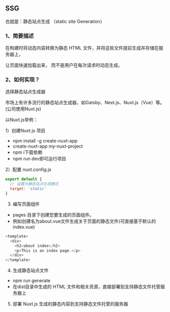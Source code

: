 ## SSG

也就是：静态站点生成 （static site  Generation）

### 1、简要描述

在构建时将动态内容转换为静态 HTML 文件，并将这些文件提前生成并存储在服务器上，

让页面快速加载出来， 而不是用户在每次请求时动态生成。

### 2、如何实现？

选择静态站点生成器

市场上有许多流行的静态站点生成器，如Gatsby、Next.js、Nuxt.js（Vue）等。(公司使用Nuxt.js)

以Nuxt.js举例：

1）创建Nuxt.js 项目
* npm install -g create-nuxt-app
* create-nuxt-app my-nuxt-project
* npm i下载依赖
* npm run dev即可运行项目

2）配置 nuxt.config.js
```javaScript
export default {
  // 设置为静态站点生成模式
  target: 'static'
}
```

3) 编写页面组件
* pages 目录下创建您要生成的页面组件。
* 例如创建名为about.vue文件生成关于页面的静态文件(可直接基于默认的index.vue)
```javaScript
<template>
  <div>
    <h2>about index</h2>
    <p>This is an index page.</p>
  </div>
</template>
```

4) 生成静态站点文件
* npm run generate
* 在dist目录中生成的 HTML 文件和相关资源，直接部署到支持静态文件托管服务器上


5) 部署 Nuxt.js 生成的静态内容到支持静态文件托管的服务器